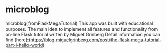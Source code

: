 # microblog
microblog(fromFlaskMegaTutorial)
This app was built with educational purposes. The main idea to implement all features and functionality from on-line Flask tutorial writen by Miguel Grinberg 
Detail information you can find [here]:(https://blog.miguelgrinberg.com/post/the-flask-mega-tutorial-part-i-hello-world)
